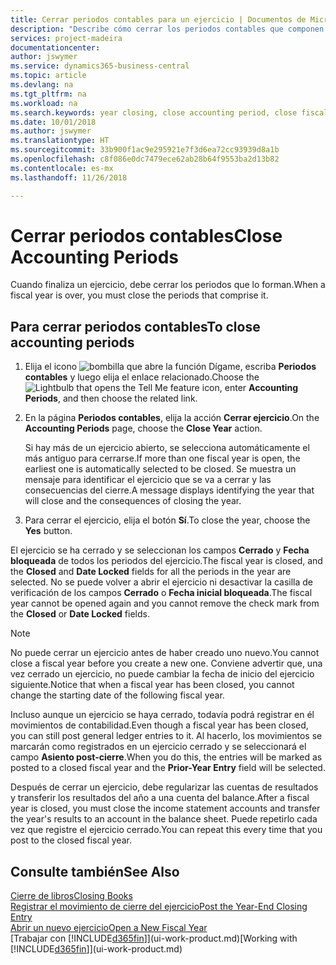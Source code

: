 ```yaml
---
title: Cerrar periodos contables para un ejercicio | Documentos de Microsoft
description: "Describe cómo cerrar los periodos contables que componen el ejercicio."
services: project-madeira
documentationcenter: 
author: jswymer
ms.service: dynamics365-business-central
ms.topic: article
ms.devlang: na
ms.tgt_pltfrm: na
ms.workload: na
ms.search.keywords: year closing, close accounting period, close fiscal year, bank account detailed trial balance
ms.date: 10/01/2018
ms.author: jswymer
ms.translationtype: HT
ms.sourcegitcommit: 33b900f1ac9e295921e7f3d6ea72cc93939d8a1b
ms.openlocfilehash: c8f086e0dc7479ece62ab28b64f9553ba2d13b82
ms.contentlocale: es-mx
ms.lasthandoff: 11/26/2018

---
```

# <a name="close-accounting-periods"></a><span data-ttu-id="c82c0-103">Cerrar periodos contables</span><span class="sxs-lookup"><span data-stu-id="c82c0-103">Close Accounting Periods</span></span>
<span data-ttu-id="c82c0-104">Cuando finaliza un ejercicio, debe cerrar los periodos que lo forman.</span><span class="sxs-lookup"><span data-stu-id="c82c0-104">When a fiscal year is over, you must close the periods that comprise it.</span></span>

## <a name="to-close-accounting-periods"></a><span data-ttu-id="c82c0-105">Para cerrar periodos contables</span><span class="sxs-lookup"><span data-stu-id="c82c0-105">To close accounting periods</span></span>
1. <span data-ttu-id="c82c0-106">Elija el icono ![bombilla que abre la función Dígame](media/ui-search/search_small.png "Dígame que desea hacer"), escriba **Periodos contables** y luego elija el enlace relacionado.</span><span class="sxs-lookup"><span data-stu-id="c82c0-106">Choose the ![Lightbulb that opens the Tell Me feature](media/ui-search/search_small.png "Tell me what you want to do") icon, enter **Accounting Periods**, and then choose the related link.</span></span>
2. <span data-ttu-id="c82c0-107">En la página **Periodos contables**, elija la acción **Cerrar ejercicio**.</span><span class="sxs-lookup"><span data-stu-id="c82c0-107">On the **Accounting Periods** page, choose the **Close Year** action.</span></span>

    <span data-ttu-id="c82c0-108">Si hay más de un ejercicio abierto, se selecciona automáticamente el más antiguo para cerrarse.</span><span class="sxs-lookup"><span data-stu-id="c82c0-108">If more than one fiscal year is open, the earliest one is automatically selected to be closed.</span></span> <span data-ttu-id="c82c0-109">Se muestra un mensaje para identificar el ejercicio que se va a cerrar y las consecuencias del cierre.</span><span class="sxs-lookup"><span data-stu-id="c82c0-109">A message displays identifying the year that will close and the consequences of closing the year.</span></span>
3. <span data-ttu-id="c82c0-110">Para cerrar el ejercicio, elija el botón **Sí**.</span><span class="sxs-lookup"><span data-stu-id="c82c0-110">To close the year, choose the **Yes** button.</span></span>

<span data-ttu-id="c82c0-111">El ejercicio se ha cerrado y se seleccionan los campos **Cerrado** y **Fecha bloqueada** de todos los periodos del ejercicio.</span><span class="sxs-lookup"><span data-stu-id="c82c0-111">The fiscal year is closed, and the **Closed** and **Date Locked** fields for all the periods in the year are selected.</span></span> <span data-ttu-id="c82c0-112">No se puede volver a abrir el ejercicio ni desactivar la casilla de verificación de los campos **Cerrado** o **Fecha inicial bloqueada**.</span><span class="sxs-lookup"><span data-stu-id="c82c0-112">The fiscal year cannot be opened again and you cannot remove the check mark from the **Closed** or **Date Locked** fields.</span></span>

> [!NOTE]  
>   <span data-ttu-id="c82c0-113">No puede cerrar un ejercicio antes de haber creado uno nuevo.</span><span class="sxs-lookup"><span data-stu-id="c82c0-113">You cannot close a fiscal year before you create a new one.</span></span> <span data-ttu-id="c82c0-114">Conviene advertir que, una vez cerrado un ejercicio, no puede cambiar la fecha de inicio del ejercicio siguiente.</span><span class="sxs-lookup"><span data-stu-id="c82c0-114">Notice that when a fiscal year has been closed, you cannot change the starting date of the following fiscal year.</span></span>

<span data-ttu-id="c82c0-115">Incluso aunque un ejercicio se haya cerrado, todavía podrá registrar en él movimientos de contabilidad.</span><span class="sxs-lookup"><span data-stu-id="c82c0-115">Even though a fiscal year has been closed, you can still post general ledger entries to it.</span></span> <span data-ttu-id="c82c0-116">Al hacerlo, los movimientos se marcarán como registrados en un ejercicio cerrado y se seleccionará el campo **Asiento post-cierre**.</span><span class="sxs-lookup"><span data-stu-id="c82c0-116">When you do this, the entries will be marked as posted to a closed fiscal year and the **Prior-Year Entry** field will be selected.</span></span>

<span data-ttu-id="c82c0-117">Después de cerrar un ejercicio, debe regularizar las cuentas de resultados y transferir los resultados del año a una cuenta del balance.</span><span class="sxs-lookup"><span data-stu-id="c82c0-117">After a fiscal year is closed, you must close the income statement accounts and transfer the year's results to an account in the balance sheet.</span></span> <span data-ttu-id="c82c0-118">Puede repetirlo cada vez que registre el ejercicio cerrado.</span><span class="sxs-lookup"><span data-stu-id="c82c0-118">You can repeat this every time that you post to the closed fiscal year.</span></span>

## <a name="see-also"></a><span data-ttu-id="c82c0-119">Consulte también</span><span class="sxs-lookup"><span data-stu-id="c82c0-119">See Also</span></span>
[<span data-ttu-id="c82c0-120">Cierre de libros</span><span class="sxs-lookup"><span data-stu-id="c82c0-120">Closing Books</span></span>](year-close-books.md)  
[<span data-ttu-id="c82c0-121">Registrar el movimiento de cierre del ejercicio</span><span class="sxs-lookup"><span data-stu-id="c82c0-121">Post the Year-End Closing Entry</span></span>](year-how-post-year-end-close-entry.md)  
[<span data-ttu-id="c82c0-122">Abrir un nuevo ejercicio</span><span class="sxs-lookup"><span data-stu-id="c82c0-122">Open a New Fiscal Year</span></span>](finance-how-open-new-fiscal-year.md)  
<span data-ttu-id="c82c0-123">[Trabajar con [!INCLUDE[d365fin](includes/d365fin_md.md)]](ui-work-product.md)</span><span class="sxs-lookup"><span data-stu-id="c82c0-123">[Working with [!INCLUDE[d365fin](includes/d365fin_md.md)]](ui-work-product.md)</span></span>

